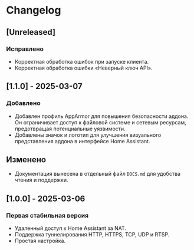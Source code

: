 # Changelog

## [Unreleased]

### Исправлено

- Корректная обработка ошибок при запуске клиента.
- Корректная обработка ошибки «Неверный ключ API».

## [1.1.0] - 2025-03-07

### Добавлено

- Добавлен профиль AppArmor для повышения безопасности аддона. Он ограничивает доступ к файловой системе и сетевым ресурсам, предотвращая потенциальные уязвимости.
- Добавлены значок и логотип для улучшения визуального представления аддона в интерфейсе Home Assistant.

## Изменено

- Документация вынесена в отдельный файл `DOCS.md` для удобства чтения и поддержки.

## [1.0.0] - 2025-03-06

### Первая стабильная версия

- Удаленный доступ к Home Assistant за NAT.
- Поддержка туннелирования HTTP, HTTPS, TCP, UDP и RTSP.
- Простая настройка.
